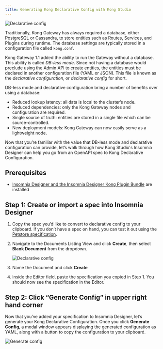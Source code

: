 ```yaml
---
title: Generating Kong Declarative Config with Kong Studio
---
```


![Declarative config](https://s3.amazonaws.com/helpscout.net/docs/assets/59e383122c7d3a40f0ed78e2/images/5ea7f7292c7d3a7e9aebbe3f/file-jTMVWOdyOR.gif)

Traditionally, Kong Gateway has always required a database, either PostgreSQL or Cassandra, to store entities such as Routes, Services, and Plugins during runtime. The database settings are typically stored in a configuration file called `kong.conf`.

Kong Gateway 1.1 added the ability to run the Gateway without a database. This ability is called *DB-less mode*. Since not having a database would preclude using the Admin API to create entities, the entities must be declared in another configuration file (YAML or JSON). This file is known as the *declarative configuration*, or *declarative config* for short.

DB-less mode and declarative configuration bring a number of benefits over using a database:

* Reduced lookup latency: all data is local to the cluster’s node.
* Reduced dependencies: only the Kong Gateway nodes and configuration are required.
* Single source of truth: entities are stored in a single file which can be source-controlled.
* New deployment models: Kong Gateway can now easily serve as a lightweight node.

Now that you’re familiar with the value that DB-less mode and declarative configuration can provide, let’s walk through how Kong Studio's Insomnia Designer can help you go from an OpenAPI spec to Kong Declarative Configuration.

## Prerequisites

* [Insomnia Designer and the Insomnia Designer Kong Plugin Bundle](/studio/{{page.kong_version}}/download-install) are installed

## Step 1: Create or import a spec into Insomnia Designer

1. Copy the spec you’d like to convert to declarative config to your clipboard. If you don’t have a spec on hand, you can test it out using the [Petstore specification](https://raw.githubusercontent.com/OAI/OpenAPI-Specification/master/examples/v3.0/petstore.yaml).

1. Navigate to the Documents Listing View and click **Create**, then select **Blank Document** from the dropdown.

    ![Declarative config](https://s3.amazonaws.com/helpscout.net/docs/assets/59e383122c7d3a40f0ed78e2/images/5ea7f7b22c7d3a7e9aebbe48/file-w8220SsiUi.png)

1. Name the Document and click **Create**
1. Inside the Editor field, paste the specification you copied in Step 1. You should now see the specification in the Editor.

## Step 2: Click “Generate Config” in upper right hand corner

Now that you’ve added your specification to Insomnia Designer, let’s generate your Kong Declarative Configuration. Once you click **Generate Config**, a modal window appears displaying the generated configuration as YAML, along with a button to copy the configuration to your clipboard.

![Generate config](https://s3.amazonaws.com/helpscout.net/docs/assets/59e383122c7d3a40f0ed78e2/images/5ea7f8e82c7d3a7e9aebbe60/file-wQRSDB15e3.png)

